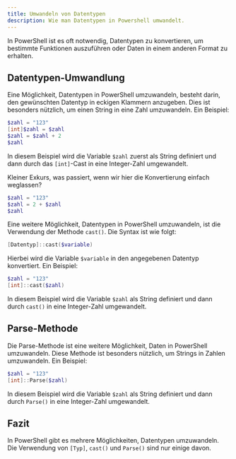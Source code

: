 ```yaml
---
title: Umwandeln von Datentypen
description: Wie man Datentypen in Powershell umwandelt.
---
```


In PowerShell ist es oft notwendig, Datentypen zu konvertieren, um bestimmte Funktionen auszuführen oder Daten in einem anderen Format zu erhalten.

## Datentypen-Umwandlung

Eine Möglichkeit, Datentypen in PowerShell umzuwandeln, besteht darin, den gewünschten Datentyp in eckigen Klammern anzugeben. Dies ist besonders nützlich, um einen String in eine Zahl umzuwandeln. Ein Beispiel:

```powershell
$zahl = "123"
[int]$zahl = $zahl
$zahl = $zahl + 2
$zahl
```

In diesem Beispiel wird die Variable `$zahl` zuerst als String definiert und dann durch das `[int]`-Cast in eine Integer-Zahl umgewandelt.

Kleiner Exkurs, was passiert, wenn wir hier die Konvertierung einfach weglassen?

```powershell
$zahl = "123"
$zahl = 2 + $zahl
$zahl
```

Eine weitere Möglichkeit, Datentypen in PowerShell umzuwandeln, ist die Verwendung der Methode `cast()`. Die Syntax ist wie folgt:

```powershell
[Datentyp]::cast($variable)
```

Hierbei wird die Variable `$variable` in den angegebenen Datentyp konvertiert. Ein Beispiel:

```powershell
$zahl = "123"
[int]::cast($zahl)
```

In diesem Beispiel wird die Variable `$zahl` als String definiert und dann durch `cast()` in eine Integer-Zahl umgewandelt.

## Parse-Methode

Die Parse-Methode ist eine weitere Möglichkeit, Daten in PowerShell umzuwandeln. Diese Methode ist besonders nützlich, um Strings in Zahlen umzuwandeln. Ein Beispiel:

```powershell
$zahl = "123"
[int]::Parse($zahl)
```

In diesem Beispiel wird die Variable `$zahl` als String definiert und dann durch `Parse()` in eine Integer-Zahl umgewandelt.

## Fazit

In PowerShell gibt es mehrere Möglichkeiten, Datentypen umzuwandeln. Die Verwendung von `[Typ]`, `cast()` und `Parse()` sind nur einige davon.
